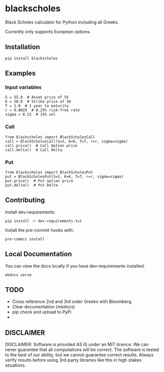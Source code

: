 # blackscholes

Black Scholes calculator for Python including all Greeks.

Currently only supports European options.

## Installation

`pip install blackscholes`

## Examples

### Input variables
```python3
S = 55.0  # Asset price of 55
K = 50.0  # Strike price of 50
T = 1.0  # 1 year to maturity
r = 0.0025  # 0.25% risk-free rate
sigma = 0.15  # 15% vol
```

### Call

```python3
from blackscholes import BlackScholesCall
call = BlackScholesCall(S=S, K=K, T=T, r=r, sigma=sigma)
call.price()  # Call Option price
call.delta()  # Call Delta
```

### Put

```python3
from blackscholes import BlackScholesPut
put = BlackScholesPut(S=S, K=K, T=T, r=r, sigma=sigma)
put.price()  # Put option price
put.delta()  # Put Delta
```

## Contributing

Install dev-requirements:

`pip install -r dev-requirements.txt`

Install the pre-commit hooks with:

`pre-commit install`

## Local Documentation

You can view the docs locally if you have dev-requirements installed:

`mkdocs serve`

## TODO
- Cross reference 2nd and 3rd order Greeks with Bloomberg. 
- Clear documentation (mkdocs)
- pip check and upload to PyPi
- 
## DISCLAIMER 

DISCLAIMER: Software is provided AS IS under an MIT licence. 
We can never guarantee that all computations will be correct. The software 
is tested to the best of our ability, but we cannot guarantee correct results.
Always verify results before using 3rd-party libraries like this in high stakes situations.
